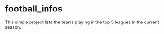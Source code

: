 # football_infos
This simple project lists the teams playing in the top 5 leagues in the current season.
